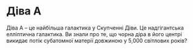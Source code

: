 # Діва A

Діва A – це найбільша галактика у Скупченні Діви. Це надгігантська елліптична
галактика. Ви знали про те, що чорна діра в його центрі викидає потік субатомної
матерії довжиною у 5,000 світлових років?
